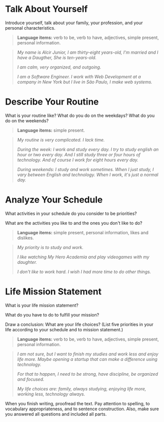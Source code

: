 # Talk About Yourself

Introduce yourself, talk about your family, your profession, and your personal characteristics.

> **Language items:** verb to be, verb to have, adjectives, simple present, personal information.

> _My name is Alcir Junior, I am thirty-eight years-old, I'm married and I have a Daugther, She is ten-years-old._
>
> _I am calm, very organized, and outgoing._
>
> _I am a Software Engineer. I work with Web Development at a company in New York but I live in São Paulo, I make web systems._

# Describe Your Routine

What is your routine like? What do you do on the weekdays? What do you do on the weekends?

> **Language items:** simple present.

> _My routine is very complicated. I lack time._
>
> _During the week: I work and study every day. I try to study english an hour or two every day. And I still study three or four hours of technology. And of course I work for eight hours every day._
>
> _During weekends: I study and work sometimes. When I just study, I vary between English and technology. When I work, it's just a normal day._

# Analyze Your Schedule

What activities in your schedule do you consider to be priorities?

What are the activities you like to and the ones you don't like to do?

> **Language items:** simple present, personal information, likes and dislikes.

> _My priority is to study and work._
>
> _I like watching My Hero Academia and play videogames with my daughter._
>
> _I don't like to work hard. I wish I had more time to do other things._

# Life Mission Statement

What is your life mission statement?

What do you have to do to fulfill your mission?

Draw a conclusion: What are your life choices? (List five priorities in your life according to your schedule and to mission statement.)

> **Language items:** verb to be, verb to have, adjectives, simple present, personal information.

> _I am not sure, but I want to finish my studies and work less and enjoy life more. Maybe opening a startup that can make a difference using technology._
>
> _For that to happen, I need to be strong, have discipline, be organized and focused._
>
> _My life choices are: family, always studying, enjoying life more, working less, technology always._

When you finish writing, proofread the text. Pay attention to spelling, to vocabulary appropriateness, and to sentence construction. Also, make sure you answered all questions and included all parts.
